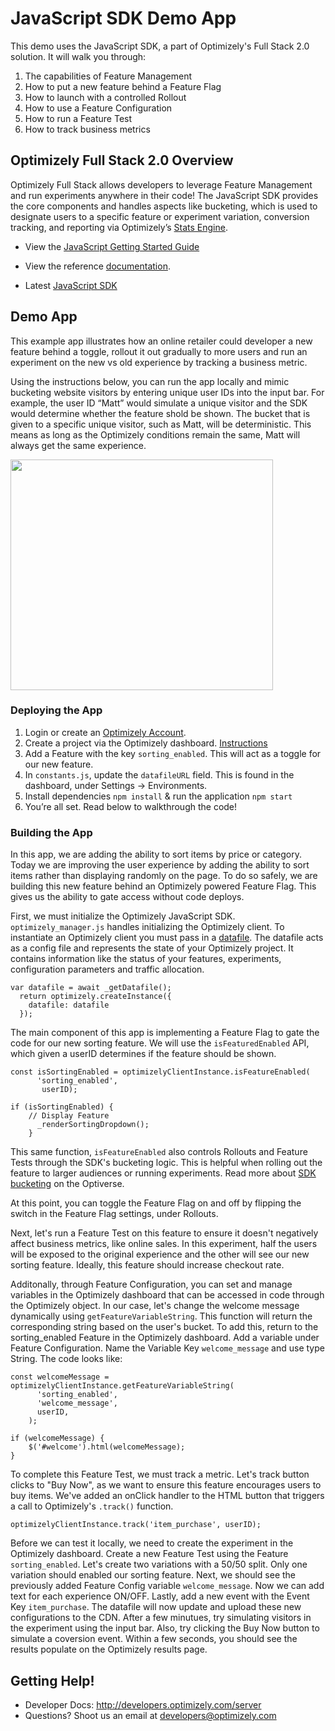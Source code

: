 # JavaScript SDK Demo App

This demo uses the JavaScript SDK, a part of Optimizely's Full Stack 2.0 solution. It will walk you through:

1. The capabilities of Feature Management
2. How to put a new feature behind a Feature Flag
3. How to launch with a controlled Rollout
4. How to use a Feature Configuration
5. How to run a Feature Test
6. How to track business metrics

## Optimizely Full Stack 2.0 Overview

Optimizely Full Stack allows developers to leverage Feature Management and run experiments anywhere in their code! The JavaScript SDK provides the core components and handles aspects like bucketing, which is used to designate users to a specific feature or experiment variation, conversion tracking, and reporting via Optimizely’s [Stats Engine](https://www.optimizely.com/statistics/).

* View the [JavaScript Getting Started Guide](http://developers.optimizely.com/server/getting-started/index.html?language=python)

* View the reference [documentation](http://developers.optimizely.com/server/reference/index.html?language=javascript).

* Latest [JavaScript SDK](https://github.com/optimizely/javascript-sdk)

## Demo App

This example app illustrates how an online retailer could developer a new feature behind a toggle, rollout it out gradually to more users and run an experiment on the new vs old experience by tracking a business metric.

Using the instructions below, you can run the app locally and mimic bucketing website visitors by entering unique user IDs into the input bar. For example, the user ID “Matt” would simulate a unique visitor and the SDK would determine whether the feature shold be shown. The bucket that is given to a specific unique visitor, such as Matt, will be deterministic. This means as long as the Optimizely conditions remain the same, Matt will always get the same experience.
 
<img src="https://github.com/optimizely/python-sdk-demo-app/blob/master/images/screenshot.png" width="420" height="369px">

### Deploying the App
1. Login or create an [Optimizely Account](https://app.optimizely.com/signin).
2. Create a project via the Optimizely dashboard. [Instructions](http://developers.optimizely.com/server/getting-started/index.html?language=javascript)
3. Add a Feature with the key `sorting_enabled`. This will act as a toggle for our new feature.
4. In `constants.js`, update the `datafileURL` field. This is found in the dashboard, under Settings -> Environments.
5. Install dependencies `npm install` & run the application `npm start`
6. You’re all set. Read below to walkthrough the code!


### Building the App

In this app, we are adding the ability to sort items by price or category. Today we are improving the user experience by adding the ability to sort items rather than displaying randomly on the page. To do so safely, we are building this new feature behind an Optimizely powered Feature Flag. This gives us the ability to gate access without code deploys.

First, we must initialize the Optimizely JavaScript SDK. `optimizely_manager.js` handles initializing the Optimizely client. To instantiate an Optimizely client you must pass in a [datafile](https://developers.optimizely.com/x/solutions/sdks/reference/?language=javascript#datafile). The datafile acts as a config file and represents the state of your Optimizely project. It contains information like the status of your features, experiments, configuration parameters and traffic allocation.

```
var datafile = await _getDatafile();
  return optimizely.createInstance({
    datafile: datafile
  });
```

The main component of this app is implementing a Feature Flag to gate the code for our new sorting feature. We will use the `isFeaturedEnabled` API, which given a userID determines if the feature should be shown.

```
const isSortingEnabled = optimizelyClientInstance.isFeatureEnabled(
      'sorting_enabled',
       userID);

if (isSortingEnabled) {
    // Display Feature
      _renderSortingDropdown();
    }
```

This same function, `isFeatureEnabled` also controls Rollouts and Feature Tests through the SDK's bucketing logic. This is helpful when rolling out the feature to larger audiences or running experiments. Read more about [SDK bucketing](https://help.optimizely.com/Build_Campaigns_and_Experiments/How_bucketing_works_in_Optimizely's_Full_Stack_SDKs) on the Optiverse.

At this point, you can toggle the Feature Flag on and off by flipping the switch in the Feature Flag settings, under Rollouts. 

Next, let's run a Feature Test on this feature to ensure it doesn't negatively affect business metrics, like online sales. In this experiment, half the users will be exposed to the original experience and the other will see our new sorting feature. Ideally, this feature should increase checkout rate. 

Additonally, through Feature Configuration, you can set and manage variables in the Optimizely dashboard that can be accessed in code through the Optimizely object. In our case, let's change the welcome message dynamically using `getFeatureVariableString`. This function will return the corresponding string based on the user's bucket. To add this, return to the sorting_enabled Feature in the Optimizely dashboard. Add a variable under Feature Configuration. Name the Variable Key `welcome_message` and use type String. The code looks like:

```
const welcomeMessage = optimizelyClientInstance.getFeatureVariableString(
      'sorting_enabled',
      'welcome_message',
      userID,
    );

if (welcomeMessage) {
    $('#welcome').html(welcomeMessage);
}

```

To complete this Feature Test, we must track a metric. Let's track button clicks to "Buy Now", as we want to ensure this feature encourages users to buy items. We've added an onClick handler to the HTML button that triggers a call to Optimizely's `.track()` function. 

`optimizelyClientInstance.track('item_purchase', userID);`

Before we can test it locally, we need to create the experiment in the Optimizely dashboard. Create a new Feature Test using the Feature `sorting_enabled`. Let's create two variations with a 50/50 split. Only one variation should enabled our sorting feature. Next, we should see the previously added Feature Config variable `welcome_message`. Now we can add text for each experience ON/OFF. Lastly, add a new event with the Event Key `item_purchase`. The datafile will now update and upload these new configurations to the CDN. After a few minutues, try simulating visitors in the experiment using the input bar. Also, try clicking the Buy Now button to simulate a coversion event. Within a few seconds, you should see the results populate on the Optimizely results page.


## Getting Help! 

* Developer Docs: http://developers.optimizely.com/server
* Questions? Shoot us an email at developers@optimizely.com
